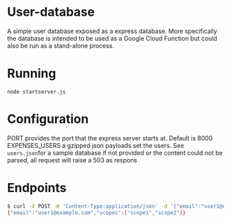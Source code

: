 User-database
=============

A simple user database exposed as a express database.
More specifically the database is intended to be used
as a Google Cloud Function but could also be run as a
stand-alone process.

Running
=======

```node startserver.js```

Configuration
=============

PORT            provides the port that the express server starts at. Default is 8000
EXPENSES_USERS  a gzipped json payloads set the users. See ```users.json```for a sample database
                if not provided or the content could not be parsed, all request will raise a 503 as respons

Endpoints
=========

```sh
$ curl -X POST -H 'Content-Type:application/json' -d '{"email":"user1@example.com", "password": "secret"}' http://localhost:8000
{"email":"user1@example.com","scopes":["scope1","scope2"]}
```

